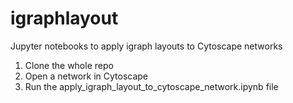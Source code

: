 # igraphlayout
Jupyter notebooks to apply igraph layouts to Cytoscape networks
1. Clone the whole repo
2. Open a network in Cytoscape
3. Run the apply_igraph_layout_to_cytoscape_network.ipynb file
